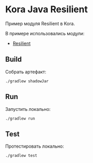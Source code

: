 # Kora Java Resilient

Пример модуля Resilient в Kora.

В примере использовались модули:
- [Resilient](https://kora-projects.github.io/kora-docs/ru/documentation/resilient/)

## Build

Собрать артефакт:

```shell
./gradlew shadowJar
```

## Run

Запустить локально:
```shell
./gradlew run
```

## Test

Протестировать локально:
```shell
./gradlew test
```


